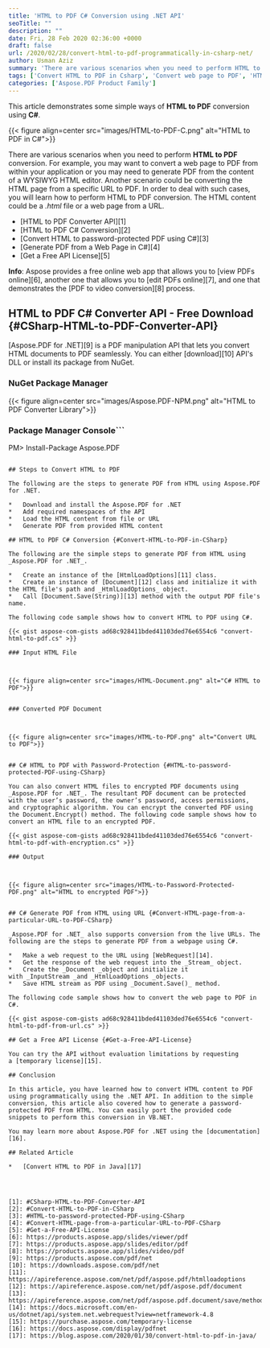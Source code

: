 ```yaml
---
title: 'HTML to PDF C# Conversion using .NET API'
seoTitle: ""
description: ""
date: Fri, 28 Feb 2020 02:36:00 +0000
draft: false
url: /2020/02/28/convert-html-to-pdf-programmatically-in-csharp-net/
author: Usman Aziz
summary: 'There are various scenarios when you need to perform HTML to PDF conversion. For example, you may want to convert a web page to PDF from within your application or you may need to generate PDF from the content of a WYSIWYG HTML editor. Another scenario could be converting the HTML page from a specific URL to PDF. In order to deal with such cases, you will learn how to convert HTML to PDF in C#. The HTML content could be a .html file or a web page from a URL.'
tags: ['Convert HTML to PDF in Csharp', 'Convert web page to PDF', 'HTML to PDF', 'HTML to encrypted PDF']
categories: ['Aspose.PDF Product Family']
---
```


This article demonstrates some simple ways of **HTML to PDF** conversion using **C#**.



{{< figure align=center src="images/HTML-to-PDF-C.png" alt="HTML to PDF in C#">}}


There are various scenarios when you need to perform **HTML to PDF** conversion. For example, you may want to convert a web page to PDF from within your application or you may need to generate PDF from the content of a WYSIWYG HTML editor. Another scenario could be converting the HTML page from a specific URL to PDF. In order to deal with such cases, you will learn how to perform HTML to PDF conversion. The HTML content could be a _.html_ file or a web page from a URL.

*   [HTML to PDF Converter API][1]
*   [HTML to PDF C# Conversion][2]
*   [Convert HTML to password-protected PDF using C#][3]
*   [Generate PDF from a Web Page in C#][4]
*   [Get a Free API License][5]

**Info**: Aspose provides a free online web app that allows you to [view PDFs online][6], another one that allows you to [edit PDFs online][7], and one that demonstrates the [PDF to video conversion][8] process.

## HTML to PDF C# Converter API - Free Download {#CSharp-HTML-to-PDF-Converter-API}

[Aspose.PDF for .NET][9] is a PDF manipulation API that lets you convert HTML documents to PDF seamlessly. You can either [download][10] API's DLL or install its package from NuGet.

### NuGet Package Manager



{{< figure align=center src="images/Aspose.PDF-NPM.png" alt="HTML to PDF Converter Library">}}


### Package Manager Console```
PM> Install-Package Aspose.PDF
```

## Steps to Convert HTML to PDF

The following are the steps to generate PDF from HTML using Aspose.PDF for .NET.

*   Download and install the Aspose.PDF for .NET
*   Add required namespaces of the API
*   Load the HTML content from file or URL
*   Generate PDF from provided HTML content

## HTML to PDF C# Conversion {#Convert-HTML-to-PDF-in-CSharp}

The following are the simple steps to generate PDF from HTML using _Aspose.PDF for .NET_.

*   Create an instance of the [HtmlLoadOptions][11] class.
*   Create an instance of [Document][12] class and initialize it with the HTML file's path and _HtmlLoadOptions_ object.
*   Call [Document.Save(String)][13] method with the output PDF file's name.

The following code sample shows how to convert HTML to PDF using C#.

{{< gist aspose-com-gists ad68c928411bded41103ded76e6554c6 "convert-html-to-pdf.cs" >}}

### Input HTML File



{{< figure align=center src="images/HTML-Document.png" alt="C# HTML to PDF">}}


### Converted PDF Document



{{< figure align=center src="images/HTML-to-PDF.png" alt="Convert URL to PDF">}}


## C# HTML to PDF with Password-Protection {#HTML-to-password-protected-PDF-using-CSharp}

You can also convert HTML files to encrypted PDF documents using _Aspose.PDF for .NET_. The resultant PDF document can be protected with the user’s password, the owner’s password, access permissions, and cryptographic algorithm. You can encrypt the converted PDF using the Document.Encrypt() method. The following code sample shows how to convert an HTML file to an encrypted PDF.

{{< gist aspose-com-gists ad68c928411bded41103ded76e6554c6 "convert-html-to-pdf-with-encryption.cs" >}}

### Output



{{< figure align=center src="images/HTML-to-Password-Protected-PDF.png" alt="HTML to encrypted PDF">}}


## C# Generate PDF from HTML using URL {#Convert-HTML-page-from-a-particular-URL-to-PDF-CSharp}

_Aspose.PDF for .NET_ also supports conversion from the live URLs. The following are the steps to generate PDF from a webpage using C#.

*   Make a web request to the URL using [WebRequest][14].
*   Get the response of the web request into the _Stream_ object.
*   Create the _Document _object and initialize it with _InputStream _and _HtmlLoadOptions _objects.
*   Save HTML stream as PDF using _Document.Save()_ method.

The following code sample shows how to convert the web page to PDF in C#.

{{< gist aspose-com-gists ad68c928411bded41103ded76e6554c6 "convert-html-to-pdf-from-url.cs" >}}

## Get a Free API License {#Get-a-Free-API-License}

You can try the API without evaluation limitations by requesting a [temporary license][15].

## Conclusion

In this article, you have learned how to convert HTML content to PDF using programmatically using the .NET API. In addition to the simple conversion, this article also covered how to generate a password-protected PDF from HTML. You can easily port the provided code snippets to perform this conversion in VB.NET.

You may learn more about Aspose.PDF for .NET using the [documentation][16].

## Related Article

*   [Convert HTML to PDF in Java][17]




[1]: #CSharp-HTML-to-PDF-Converter-API
[2]: #Convert-HTML-to-PDF-in-CSharp
[3]: #HTML-to-password-protected-PDF-using-CSharp
[4]: #Convert-HTML-page-from-a-particular-URL-to-PDF-CSharp
[5]: #Get-a-Free-API-License
[6]: https://products.aspose.app/slides/viewer/pdf
[7]: https://products.aspose.app/slides/editor/pdf
[8]: https://products.aspose.app/slides/video/pdf
[9]: https://products.aspose.com/pdf/net
[10]: https://downloads.aspose.com/pdf/net
[11]: https://apireference.aspose.com/net/pdf/aspose.pdf/htmlloadoptions
[12]: https://apireference.aspose.com/net/pdf/aspose.pdf/document
[13]: https://apireference.aspose.com/net/pdf/aspose.pdf.document/save/methods/4
[14]: https://docs.microsoft.com/en-us/dotnet/api/system.net.webrequest?view=netframework-4.8
[15]: https://purchase.aspose.com/temporary-license
[16]: https://docs.aspose.com/display/pdfnet
[17]: https://blog.aspose.com/2020/01/30/convert-html-to-pdf-in-java/





